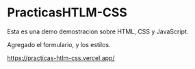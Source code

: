 # PracticasHTLM-CSS

Esta es una demo demostracion sobre HTML, CSS y JavaScript.

Agregado el formulario, y los estilos.

https://practicas-htlm-css.vercel.app/ 